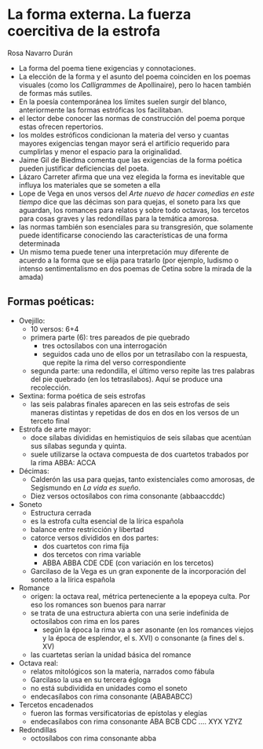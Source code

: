 # La forma externa. La fuerza coercitiva de la estrofa
Rosa Navarro Durán

- La forma del poema tiene exigencias y connotaciones. 
- La elección de la forma y el asunto del poema coinciden en los poemas visuales (como los *Calligrammes* de Apollinaire), pero lo hacen también de formas más sutiles. 
- En la poesía contemporánea los límites suelen surgir del blanco, anteriormente las formas estróficas los facilitaban. 
- el lector debe conocer las normas de construcción del poema porque estas ofrecen repertorios.
- los moldes estróficos condicionan la materia del verso y cuantas mayores exigencias tengan mayor será el artificio requerido para cumplirlas y menor el espacio para la originalidad.
- Jaime Gil de Biedma comenta que las exigencias de la forma poética pueden justificar deficiencias del poeta.
- Lázaro Carreter afirma que una vez elegida la forma es inevitable que influya los materiales que se someten a ella
- Lope de Vega en unos versos del *Arte nuevo de hacer comedias en este tiempo* dice que las décimas son para quejas, el soneto para lxs que aguardan, los romances para relatos y sobre todo octavas, los tercetos para cosas graves y las redondillas para la temática amorosa.
- las normas también son esenciales para su transgresión, que solamente puede identificarse conociendo las características de una forma determinada
- Un mismo tema puede tener una interpretación muy diferente de acuerdo a la forma que se elija para tratarlo (por ejemplo, ludismo o intenso sentimentalismo en dos poemas de Cetina sobre la mirada de la amada)
## Formas poéticas:
- Ovejillo: 
  - 10 versos: 6+4
  - primera parte (6): tres pareados de pie quebrado
    - tres octosílabos con una interrogación
     - seguidos cada uno de ellos por un tetrasílabo con la respuesta, que repite la rima del verso correspondiente
  - segunda parte: una redondilla, el último verso repite las tres palabras del pie quebrado (en los tetrasílabos). Aquí se produce una recolección.
 - Sextina: forma poética de seis estrofas
    - las seis palabras finales aparecen en las seis estrofas de seis maneras distintas y repetidas de dos en dos en los versos de un terceto final
  - Estrofa de arte mayor:
    - doce sílabas divididas en hemistiquios de seis sílabas que acentúan sus sílabas segunda y quinta.
    - suele utilizarse la octava compuesta de dos cuartetos trabados por la rima ABBA: ACCA
  - Décimas:
    - Calderón las usa para quejas, tanto existenciales como amorosas, de Segismundo en *La vida es sueño*.
    - Diez versos octosílabos con rima consonante (abbaaccddc)
  - Soneto
    - Estructura cerrada
    - es la estrofa culta esencial de la lírica española
    - balance entre restricción y libertad
    - catorce versos divididos en dos partes:
      - dos cuartetos con rima fija
      - dos tercetos con rima variable 
      - ABBA ABBA CDE CDE (con variación en los tercetos)
    - Garcilaso de la Vega es un gran exponente de la incorporación del soneto a la lírica española
- Romance
  - origen: la octava real, métrica perteneciente a la epopeya culta. Por eso los romances son buenos para narrar
  - se trata de una estructura abierta con una serie indefinida de octosílabos con rima en los pares
    - según la época la rima va a ser asonante (en los romances viejos y la época de esplendor, el s. XVI) o consonante (a fines del s. XV)
  - las cuartetas serían la unidad básica del romance
- Octava real:
  - relatos mitológicos son la materia, narrados como fábula 
  - Garcilaso la usa en su tercera égloga
  - no está subdividida en unidades como el soneto
  - endecasílabos con rima consonante (ABABABCC)
- Tercetos encadenados
  - fueron las formas versificatorias de epístolas y elegías
  - endecasílabos con rima consonante ABA BCB CDC …. XYX YZYZ 
- Redondillas
  - octosílabos con rima consonante abba